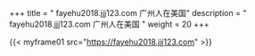 +++
title = "  fayehu2018.jjj123.com 广州人在美国"
description = "  fayehu2018.jjj123.com 广州人在美国  "
weight = 20
+++



{{< myframe01 src="https://fayehu2018.jjj123.com" >}}
